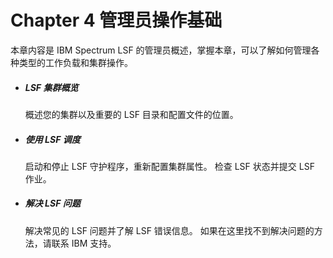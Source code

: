 # Chapter 4 管理员操作基础

本章内容是 IBM Spectrum LSF 的管理员概述，掌握本章，可以了解如何管理各种类型的工作负载和集群操作。

- ##### LSF 集群概览


  概述您的集群以及重要的 LSF 目录和配置文件的位置。

- ##### 使用 LSF 调度


  启动和停止 LSF 守护程序，重新配置集群属性。 检查 LSF 状态并提交 LSF 作业。

- ##### 解决 LSF 问题


  解决常见的 LSF 问题并了解 LSF 错误信息。 如果在这里找不到解决问题的方法，请联系 IBM 支持。

